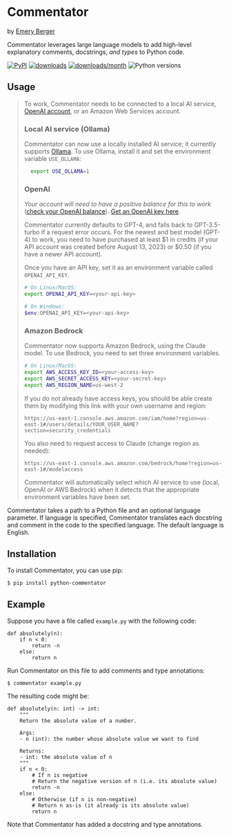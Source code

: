 # Commentator

by [Emery Berger](https://emeryberger.com)

Commentator leverages large language models to add high-level
explanatory comments, docstrings, *and types* to Python code.

[![PyPI](https://img.shields.io/pypi/v/python-commentator.svg)](https://pypi.org/project/python-commentator/)
[![downloads](https://static.pepy.tech/badge/python-commentator)](https://pepy.tech/project/python-commentator)
[![downloads/month](https://static.pepy.tech/badge/python-commentator/month)](https://pepy.tech/project/python-commentator)
![Python versions](https://img.shields.io/pypi/pyversions/python-commentator.svg?style=flat-square)

## Usage

 >  
 >  To work, Commentator needs to be connected to a local AI service, [OpenAI account](https://openai.com/api/), or an Amazon Web Services account.
 >
 >  ### Local AI service (Ollama)
 >  
 >  Commentator can now use a locally installed AI service; it currently supports [Ollama](https://ollama.com). To use Ollama,
 >  install it and set the environment variable `USE_OLLAMA`:
 >  
 >  ```bash
 >    export USE_OLLAMA=1
 >  ```
 >  
 >  ### OpenAI
 >
 >  _Your account will need to have a positive balance for this to work_
 >  ([check your OpenAI balance](https://platform.openai.com/usage)).
 >  [Get an OpenAI key here](https://platform.openai.com/api-keys).
 > 
 >  Commentator currently defaults to GPT-4, and falls back to GPT-3.5-turbo if a request error occurs. For the newest and best
 >  model (GPT-4) to work, you need to have purchased  at least $1 in credits (if your API account was created before
 >  August 13, 2023) or $0.50 (if you have a newer API account).
 > 
 >  Once you have an API key, set it as an environment variable called `OPENAI_API_KEY`.
 > 
 >  ```bash
 >  # On Linux/MacOS:
 >  export OPENAI_API_KEY=<your-api-key>
 >  
 >  # On Windows:
 >  $env:OPENAI_API_KEY=<your-api-key>
 >  ```
 >
 >  ### Amazon Bedrock
 >
 >  Commentator now supports Amazon Bedrock, using the Claude model.
 >  To use Bedrock, you need to set three environment variables.
 >
 >  ```bash
 >  # On Linux/MacOS:
 >  export AWS_ACCESS_KEY_ID=<your-access-key>
 >  export AWS_SECRET_ACCESS_KEY=<your-secret-key>
 >  export AWS_REGION_NAME=us-west-2
 >  ```
 >
 >  If you do not already have access keys, you should be able create them by
 >  modifying this link with your own username and region:
 >
 >     https://us-east-1.console.aws.amazon.com/iam/home?region=us-east-1#/users/details/YOUR_USER_NAME?section=security_credentials
 >
 >  You also need to request access to Claude (change region as needed):
 >
 >     https://us-east-1.console.aws.amazon.com/bedrock/home?region=us-east-1#/modelaccess
 >
 >  Commentator will automatically select which AI service to use (local, OpenAI or AWS Bedrock) when it detects that the appropriate
 >  environment variables have been set.

Commentator takes a path to a Python file and an optional language
parameter. If language is specified, Commentator translates each
docstring and comment in the code to the specified language. The
default language is English.


## Installation

To install Commentator, you can use pip:

```
$ pip install python-commentator
```

## Example

Suppose you have a file called `example.py` with the following code:

```
def absolutely(n):
    if n < 0:
        return -n
    else:
        return n
```

Run Commentator on this file to add comments and type annotations:

```
$ commentator example.py
```

The resulting code might be:

```
def absolutely(n: int) -> int:
    """
    Return the absolute value of a number.
    
    Args:
    - n (int): the number whose absolute value we want to find
    
    Returns:
    - int: the absolute value of n
    """
    if n < 0:
        # If n is negative
        # Return the negative version of n (i.e. its absolute value)
        return -n
    else:
        # Otherwise (if n is non-negative)
        # Return n as-is (it already is its absolute value)
        return n
```

Note that Commentator has added a docstring and type annotations.




